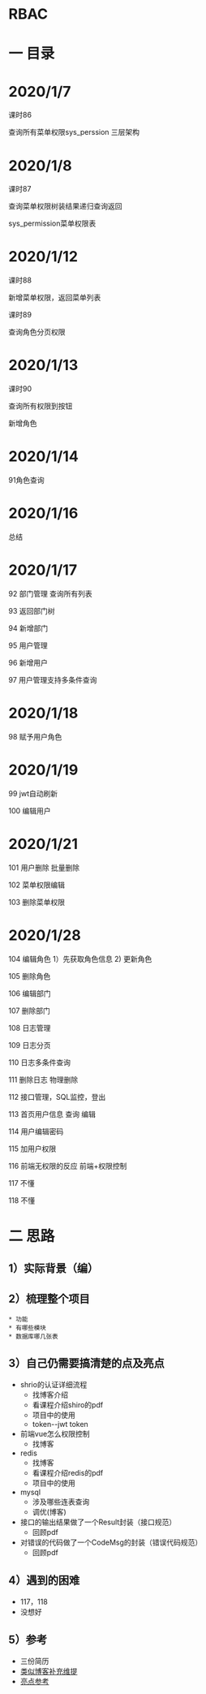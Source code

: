 # RBAC
# 一 目录
# 2020/1/7
课时86

查询所有菜单权限sys_perssion 三层架构


# 2020/1/8
课时87

查询菜单权限树装结果递归查询返回

sys_permission菜单权限表

# 2020/1/12
课时88

新增菜单权限，返回菜单列表

课时89

查询角色分页权限

# 2020/1/13
课时90

查询所有权限到按钮

新增角色

# 2020/1/14
91角色查询


# 2020/1/16
总结

# 2020/1/17

92 部门管理 查询所有列表

93 返回部门树

94 新增部门

95 用户管理

96 新增用户

97 用户管理支持多条件查询
# 2020/1/18
98 赋予用户角色

# 2020/1/19
99 jwt自动刷新

100 编辑用户

# 2020/1/21
101 用户删除 批量删除

102 菜单权限编辑

103 删除菜单权限

# 2020/1/28

104 编辑角色
	1）先获取角色信息
	2) 更新角色

105 删除角色

106 编辑部门

107 删除部门

108 日志管理

109 日志分页

110 日志多条件查询

111 删除日志 物理删除

112 接口管理，SQL监控，登出

113 首页用户信息 查询 编辑

114 用户编辑密码

115 加用户权限

116 前端无权限的反应 前端+权限控制

117 不懂

118 不懂


# 二 思路

## 1）实际背景（编）
## 2）梳理整个项目
	* 功能
	* 有哪些模块
	* 数据库哪几张表
## 3）自己仍需要搞清楚的点及亮点
* shrio的认证详细流程
	* 找博客介绍
	* 看课程介绍shiro的pdf
	* 项目中的使用
	* token--jwt token
* 前端vue怎么权限控制
	* 找博客
* redis
	* 找博客
	* 看课程介绍redis的pdf
	* 项目中的使用
* mysql
	* 涉及哪些连表查询
	* 调优(博客)	
* 接口的输出结果做了一个Result封装（接口规范）
	* 回顾pdf
* 对错误的代码做了一个CodeMsg的封装（错误代码规范）
	* 回顾pdf
## 4）遇到的困难
* 117，118
* 没想好

## 5）参考
* 三份简历
* [类似博客补充维提](https://blog.csdn.net/weixin_44417042/article/details/106858739)
* [亮点参考](https://blog.csdn.net/qq_36281031/article/details/104699492?ops_request_misc=%257B%2522request%255Fid%2522%253A%2522161183251316780265464873%2522%252C%2522scm%2522%253A%252220140713.130102334.pc%255Fblog.%2522%257D&request_id=161183251316780265464873&biz_id=0&utm_medium=distribute.pc_search_result.none-task-blog-2~blog~first_rank_v2~rank_v29-1-104699492.pc_v2_rank_blog_default&utm_term=%E9%A1%B9%E7%9B%AE&spm=1018.2226.3001.4450)